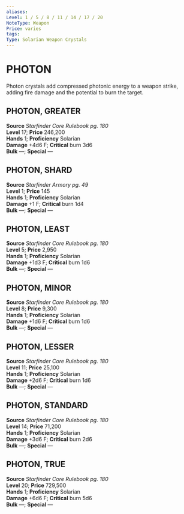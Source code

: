 ```yaml
---
aliases: 
Level: 1 / 5 / 8 / 11 / 14 / 17 / 20
NoteType: Weapon
Price: varies
tags: 
Type: Solarian Weapon Crystals
---
```

# PHOTON

Photon crystals add compressed photonic energy to a weapon strike, adding fire damage and the potential to burn the target.  

##  PHOTON, GREATER

**Source** _Starfinder Core Rulebook pg. 180_  
**Level** 17; **Price** 246,200  
**Hands** 1; **Proficiency** Solarian  
**Damage** +4d6 F; **Critical** burn 3d6  
**Bulk** —; **Special** —

##  PHOTON, SHARD

**Source** _Starfinder Armory pg. 49_  
**Level** 1; **Price** 145  
**Hands** 1; **Proficiency** Solarian  
**Damage** +1 F; **Critical** burn 1d4  
**Bulk** —; **Special** —

##  PHOTON, LEAST

**Source** _Starfinder Core Rulebook pg. 180_  
**Level** 5; **Price** 2,950  
**Hands** 1; **Proficiency** Solarian  
**Damage** +1d3 F; **Critical** burn 1d6  
**Bulk** —; **Special** —

##  PHOTON, MINOR

**Source** _Starfinder Core Rulebook pg. 180_  
**Level** 8; **Price** 9,300  
**Hands** 1; **Proficiency** Solarian  
**Damage** +1d6 F; **Critical** burn 1d6  
**Bulk** —; **Special** —

##  PHOTON, LESSER

**Source** _Starfinder Core Rulebook pg. 180_  
**Level** 11; **Price** 25,100  
**Hands** 1; **Proficiency** Solarian  
**Damage** +2d6 F; **Critical** burn 1d6  
**Bulk** —; **Special** —

##  PHOTON, STANDARD

**Source** _Starfinder Core Rulebook pg. 180_  
**Level** 14; **Price** 71,200  
**Hands** 1; **Proficiency** Solarian  
**Damage** +3d6 F; **Critical** burn 2d6  
**Bulk** —; **Special** —

##  PHOTON, TRUE

**Source** _Starfinder Core Rulebook pg. 180_  
**Level** 20; **Price** 729,500  
**Hands** 1; **Proficiency** Solarian  
**Damage** +6d6 F; **Critical** burn 5d6  
**Bulk** —; **Special** —